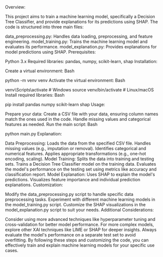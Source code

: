 Overview:

This project aims to train a machine learning model, specifically a Decision Tree Classifier, and provide explanations for its predictions using SHAP. The code is structured into three main files:

data_preprocessing.py: Handles data loading, preprocessing, and feature engineering.
model_training.py: Trains the machine learning model and evaluates its performance.
model_explanation.py: Provides explanations for model predictions using SHAP.
Prerequisites:

Python 3.x
Required libraries: pandas, numpy, scikit-learn, shap
Installation:

Create a virtual environment:
Bash

python -m venv venv
Activate the virtual environment:
Bash

venv\Scripts\activate  # Windows
source venv/bin/activate  # Linux/macOS
Install required libraries:
Bash

pip install pandas numpy scikit-learn shap
Usage:

Prepare your data:
Create a CSV file with your data, ensuring column names match the ones used in the code.
Handle missing values and categorical features as needed.
Run the main script:
Bash

python main.py
Explanation:

Data Preprocessing:
Loads the data from the specified CSV file.
Handles missing values (e.g., imputation or removal).
Identifies categorical and numerical features.
Applies appropriate transformations (e.g., one-hot encoding, scaling).
Model Training:
Splits the data into training and testing sets.
Trains a Decision Tree Classifier model on the training data.
Evaluates the model's performance on the testing set using metrics like accuracy and classification report.
Model Explanation:
Uses SHAP to explain the model's predictions.
Visualizes feature importance and individual prediction explanations.
Customization:

Modify the data_preprocessing.py script to handle specific data preprocessing tasks.
Experiment with different machine learning models in the model_training.py script.
Customize the SHAP visualizations in the model_explanation.py script to suit your needs.
Additional Considerations:

Consider using more advanced techniques like hyperparameter tuning and cross-validation for better model performance.
For more complex models, explore other XAI techniques like LIME or SHAP for deeper insights.
Always evaluate the model's performance on a separate test set to avoid overfitting.
By following these steps and customizing the code, you can effectively train and explain machine learning models for your specific use cases.

